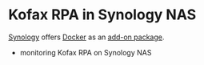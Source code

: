 # Kofax RPA in Synology NAS
[Synology](https://www.synology.com) offers [Docker](https://www.docker.com) as an [add-on package](https://www.synology.com/en-global/dsm/packages/Docker).


* monitoring Kofax RPA on Synology NAS  
